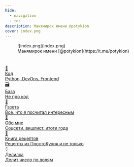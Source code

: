 ```yaml
---
hide:
  - navigation
  - toc
description: Манямирок имени @potykion
cover: index.png
---
```


<style>


</style>



<figure markdown>
  ![index.png](index.png)
  <figcaption markdown style="font-style: normal">Манямирок имени [@potykion](https://t.me/potykion)</figcaption>
</figure>

#

<div class="grid-2d">

<a href="./code" class="link-card">
  <div class="card-icon">🔮</div>
  <div class="card-title">Код</div>
  <div class="card-subtitle">Python, DevOps, Frontend</div>
</a>
<a href="./b" class="link-card">
  <div class="card-icon">🗃️</div>
  <div class="card-title">База</div>
  <div class="card-subtitle">Не про код</div>
</a>

<a href="./g" class="link-card">
  <div class="card-icon">📰</div>
  <div class="card-title">Газета</div>
  <div class="card-subtitle">Все, что я посчитал интересным</div>
</a>


<a href="./n" class="link-card">
  <div class="card-icon">🧑</div>
  <div class="card-title">Обо мне</div>
  <div class="card-subtitle">Соцсети, вишлист, итоги года</div>
</a>

<a href="https://potyk.notion.site/potyk/d47b6c5c807a41e2a9bb145632a20a5b" class="link-card">
  <div class="card-icon">🥘</div>
  <div class="card-title">Книга рецептов</div>
  <div class="card-subtitle">Рецепты из ПростоКухня и не только</div>
</a>

<a href="https://delilka.website.yandexcloud.net/" class="link-card">
  <div class="card-icon">➗</div>
  <div class="card-title">Делилка</div>
  <div class="card-subtitle">Делит число по долям</div>
</a>



</div>


